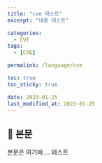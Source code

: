 ```yaml
---
title: "cve 테스트"
excerpt: "내용 테스트"

categories:
  - CVE
tags:
  - [CVE]

permalink: /language/cve

toc: true
toc_sticky: true

date: 2023-01-25
last_modified_at: 2023-01-25
---
```


## 🦥 본문

본문은 여기에 ...
테스트
